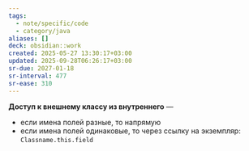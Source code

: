 ```yaml
---
tags:
  - note/specific/code
  - category/java
aliases: []
deck: obsidian::work
created: 2025-05-27 13:30:17+03:00
updated: 2025-09-28T06:26:17+03:00
sr-due: 2027-01-18
sr-interval: 477
sr-ease: 310
---
```


**Доступ к внешнему классу из внутреннего**
—
- если имена полей разные, то напрямую
- если имена полей одинаковые, то через ссылку на экземпляр: `Classname.this.field`
